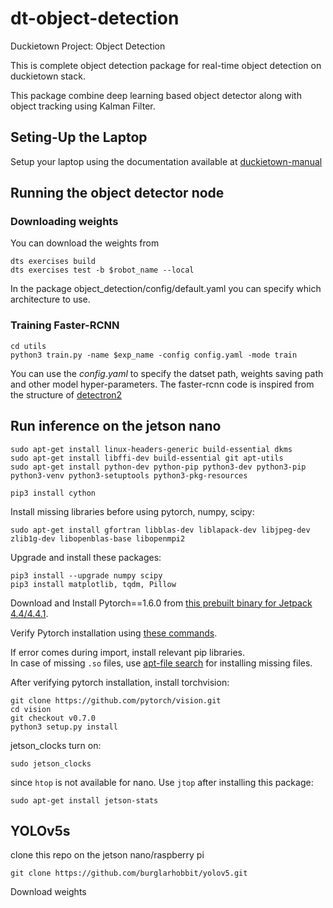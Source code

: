 # dt-object-detection
Duckietown Project: Object Detection

This is complete object detection package for real-time object detection on duckietown stack. 

This package combine deep learning based object detector along with object tracking using Kalman Filter. 

## Seting-Up the Laptop

Setup your laptop using the documentation available at [duckietown-manual](https://docs.duckietown.org/daffy/opmanual_duckiebot/out/building_duckiebot_c0.html)

## Running the object detector node

### Downloading weights

You can download the weights from 

    dts exercises build
    dts exercises test -b $robot_name --local

In the package object_detection/config/default.yaml you can specify which architecture to use.


### Training Faster-RCNN 

    cd utils
    python3 train.py -name $exp_name -config config.yaml -mode train

You can use the $config.yaml$ to specify the datset path, weights saving path and other model hyper-parameters. The faster-rcnn code is inspired from the structure of [detectron2](https://github.com/facebookresearch/detectron2)

## Run inference on the jetson nano

    sudo apt-get install linux-headers-generic build-essential dkms
    sudo apt-get install libffi-dev build-essential git apt-utils 
    sudo apt-get install python-dev python-pip python3-dev python3-pip python3-venv python3-setuptools python3-pkg-resources

    pip3 install cython

Install missing libraries before using pytorch, numpy, scipy:

    sudo apt-get install gfortran libblas-dev liblapack-dev libjpeg-dev zlib1g-dev libopenblas-base libopenmpi2 

Upgrade and install these packages:

    pip3 install --upgrade numpy scipy
    pip3 install matplotlib, tqdm, Pillow

Download and Install Pytorch==1.6.0 from [this prebuilt binary for Jetpack 4.4/4.4.1](https://nvidia.box.com/shared/static/9eptse6jyly1ggt9axbja2yrmj6pbarc.whl).

Verify Pytorch installation using [these commands](https://stackoverflow.com/a/48152675/5276428).

If error comes during import, install relevant pip libraries.<br />
In case of missing `.so` files, use [apt-file search](https://stackoverflow.com/questions/63818421/unable-to-import-pytorch-in-jetson-nano-ubuntu) for installing missing files.

After verifying pytorch installation, install torchvision:

    git clone https://github.com/pytorch/vision.git
    cd vision
    git checkout v0.7.0
    python3 setup.py install

jetson_clocks turn on:

    sudo jetson_clocks

since `htop` is not available for nano. Use `jtop` after installing this package:

    sudo apt-get install jetson-stats 

## YOLOv5s

clone this repo on the jetson nano/raspberry pi

    git clone https://github.com/burglarhobbit/yolov5.git

Download weights

    

